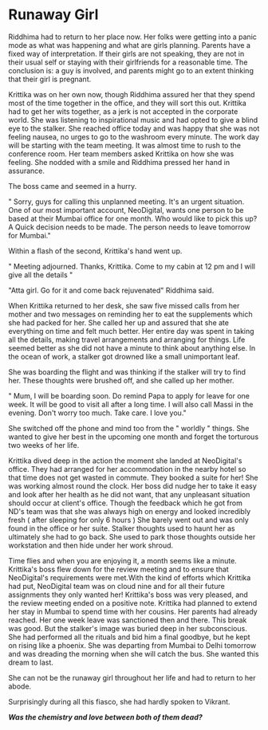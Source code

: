 # Runaway Girl

Riddhima had to return to her place now. Her folks were getting into a panic mode as what was happening and what are girls planning. Parents have a fixed way of interpretation. If their girls are not speaking, they are not in their usual self or staying with their girlfriends for a reasonable time. The conclusion is: a guy is involved, and parents might go to an extent thinking that their girl is pregnant.

Krittika was on her own now, though Riddhima assured her that they spend most of the time together in the office, and they will sort this out. Krittika had to get her wits together, as a jerk is not accepted in the corporate world. She was listening to inspirational music and had opted to give a blind eye to the stalker. She reached office today and was happy that she was not feeling nausea, no urges to go to the washroom every minute. The work day will be starting with the team meeting. It was almost time to rush to the conference room. Her team members asked Krittika on how she was feeling. She nodded with a smile and Riddhima pressed her hand in assurance.

The boss came and seemed in a hurry.

" Sorry, guys for calling this unplanned meeting. It's an urgent situation. One of our most important account, NeoDigital, wants one person to be based at their Mumbai office for one month. Who would like to pick this up? A Quick decision needs to be made. The person needs to leave tomorrow for Mumbai."

Within a flash of the second, Krittika's hand went up.

" Meeting adjourned. Thanks, Krittika. Come to my cabin at 12 pm and I will give all the details "

"Atta girl. Go for it and come back rejuvenated" Riddhima said.

When Krittika returned to her desk, she saw five missed calls from her mother and two messages on reminding her to eat the supplements which she had packed for her. She called her up and assured that she ate everything on time and felt much better. Her entire day was spent in taking all the details, making travel arrangements and arranging for things. Life seemed better as she did not have a minute to think about anything else. In the ocean of work, a stalker got drowned like a small unimportant leaf.

She was boarding the flight and was thinking if the stalker will try to find her. These thoughts were brushed off, and she called up her mother.

" Mum, I  will be boarding soon. Do remind Papa to apply for leave for one week. It will be good to visit all after a long time. I will also call Massi in the evening. Don't worry too much. Take care. I love you."

She switched off the phone and mind too from the " worldly " things. She wanted to give her best in the upcoming one month and forget the torturous two weeks of her life.

Krittika dived deep in the action the moment she landed at NeoDigital's office. They had arranged for her accommodation in the nearby hotel so that time does not get wasted in commute. They booked a suite for her! She was working almost round the clock. Her boss did nudge her to take it easy and look after her health as he did not want, that any unpleasant situation should occur at client's office. Though the feedback which he got from ND's team was that she was always high on energy and looked incredibly fresh ( after sleeping for only 6 hours ) She barely went out and was only found in the office or her suite. Stalker thoughts used to haunt her as ultimately she had to go back. She used to park those thoughts outside her workstation and then hide under her work shroud.

Time flies and when you are enjoying it, a month seems like a minute. Krittika's boss flew down for the review meeting and to ensure that NeoDigital's requirements were met.With the kind of efforts which Krittika had put, NeoDigital team was on cloud nine and for all their future assignments they only wanted her! Krittika's boss was very pleased, and the review meeting ended on a positive note. Krittika had planned to extend her stay in Mumbai to spend time with her cousins. Her parents had already reached. Her one week leave was sanctioned then and there. This break was good. But the stalker's image was buried deep in her subconscious. She had performed all the rituals and bid him a final goodbye, but he kept on rising like a phoenix. She was departing from Mumbai to Delhi tomorrow and was dreading the morning when she will catch the bus. She wanted this dream to last.

She can not be the runaway girl throughout her life and had to return to her abode.

Surprisingly during all this fiasco, she had hardly spoken to Vikrant.

***Was the chemistry and love between both of them dead?***